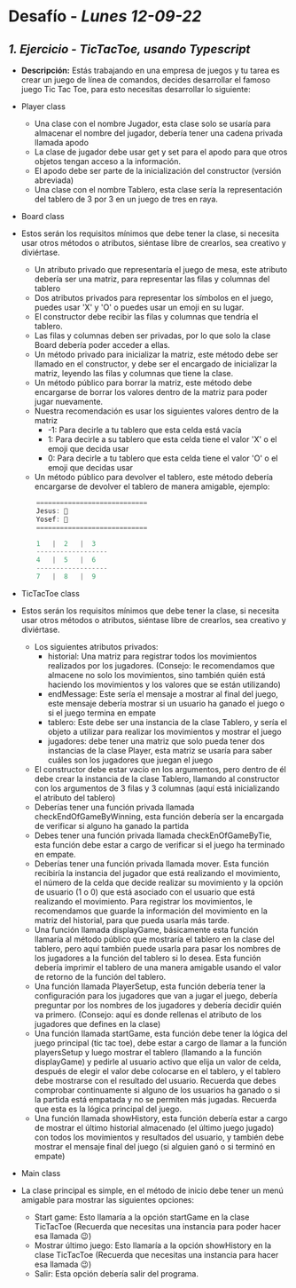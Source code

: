 # Desafío - *Lunes 12-09-22*

## *1. Ejercicio - TicTacToe, usando Typescript*

- **Descripción:** Estás trabajando en una empresa de juegos y tu tarea es crear un juego de línea de comandos, decides desarrollar el famoso juego Tic Tac Toe, para esto necesitas desarrollar lo siguiente:

- Player class
  - Una clase con el nombre Jugador, esta clase solo se usaría para almacenar el nombre del jugador, debería tener una cadena privada llamada apodo
  - La clase de jugador debe usar get y set para el apodo para que otros objetos tengan acceso a la información.
  - El apodo debe ser parte de la inicialización del constructor (versión abreviada)
  - Una clase con el nombre Tablero, esta clase sería la representación del tablero de 3 por 3 en un juego de tres en raya.

- Board class

- Estos serán los requisitos mínimos que debe tener la clase, si necesita usar otros métodos o atributos, siéntase libre de crearlos, sea creativo y diviértase.

  - Un atributo privado que representaría el juego de mesa, este atributo debería ser una matriz, para representar las filas y columnas del tablero
  - Dos atributos privados para representar los símbolos en el juego, puedes usar 'X' y 'O' o puedes usar un emoji en su lugar.
  - El constructor debe recibir las filas y columnas que tendría el tablero.
  - Las filas y columnas deben ser privadas, por lo que solo la clase Board debería poder acceder a ellas.
  - Un método privado para inicializar la matriz, este método debe ser llamado en el constructor, y debe ser el encargado de inicializar la matriz, leyendo las filas y columnas que tiene la clase.
  - Un método público para borrar la matriz, este método debe encargarse de borrar los valores dentro de la matriz para poder jugar nuevamente.
  - Nuestra recomendación es usar los siguientes valores dentro de la matriz
    - -1: Para decirle a tu tablero que esta celda está vacía
    - 1: Para decirle a su tablero que esta celda tiene el valor 'X' o el emoji que decida usar
    - 0: Para decirle a tu tablero que esta celda tiene el valor 'O' o el emoji que decidas usar
  - Un método público para devolver el tablero, este método debería encargarse de devolver el tablero de manera amigable, ejemplo:

 ```typescript
        ============================
        Jesus: 🐲
        Yosef: 🐼
        ============================

        1   |  2   |  3
        ------------------
        4   |  5   |  6
        ------------------
        7   |  8   |  9
 ```

- TicTacToe class

- Estos serán los requisitos mínimos que debe tener la clase, si necesita usar otros métodos o atributos, siéntase libre de crearlos, sea creativo y diviértase.
  - Los siguientes atributos privados:
    - historial: Una matriz para registrar todos los movimientos realizados por los jugadores. (Consejo: le recomendamos que almacene no solo los movimientos, sino también quién está haciendo los movimientos y los valores que se están utilizando)
    - endMessage: Este sería el mensaje a mostrar al final del juego, este mensaje debería mostrar si un usuario ha ganado el juego o si el juego termina en empate
    - tablero: Este debe ser una instancia de la clase Tablero, y sería el objeto a utilizar para realizar los movimientos y mostrar el juego
    - jugadores: debe tener una matriz que solo pueda tener dos instancias de la clase Player, esta matriz se usaría para saber cuáles son los jugadores que juegan el juego
  - El constructor debe estar vacío en los argumentos, pero dentro de él debe crear la instancia de la clase Tablero, llamando al constructor con los argumentos de 3 filas y 3 columnas (aquí está inicializando el atributo del tablero)
  - Deberías tener una función privada llamada checkEndOfGameByWinning, esta función debería ser la encargada de verificar si alguno ha ganado la partida
  - Debes tener una función privada llamada checkEnOfGameByTie, esta función debe estar a cargo de verificar si el juego ha terminado en empate.
  - Deberías tener una función privada llamada mover. Esta función recibiría la instancia del jugador que está realizando el movimiento, el número de la celda que decide realizar su movimiento y la opción de usuario (1 o 0) que está asociado con el usuario que está realizando el movimiento. Para registrar los movimientos, le recomendamos que guarde la información del movimiento en la matriz del historial, para que pueda usarla más tarde.
  - Una función llamada displayGame, básicamente esta función llamaría al método público que mostraría el tablero en la clase del tablero, pero aquí también puede usarla para pasar los nombres de los jugadores a la función del tablero si lo desea. Esta función debería imprimir el tablero de una manera amigable usando el valor de retorno de la función del tablero.
  - Una función llamada PlayerSetup, esta función debería tener la configuración para los jugadores que van a jugar el juego, debería preguntar por los nombres de los jugadores y debería decidir quién va primero. (Consejo: aquí es donde rellenas el atributo de los jugadores que defines en la clase)
  - Una función llamada startGame, esta función debe tener la lógica del juego principal (tic tac toe), debe estar a cargo de llamar a la función playersSetup y luego mostrar el tablero (llamando a la función displayGame) y pedirle al usuario activo que elija un valor de celda, después de elegir el valor debe colocarse en el tablero, y el tablero debe mostrarse con el resultado del usuario. Recuerda que debes comprobar continuamente si alguno de los usuarios ha ganado o si la partida está empatada y no se permiten más jugadas. Recuerda que esta es la lógica principal del juego.
  - Una función llamada showHistory, esta función debería estar a cargo de mostrar el último historial almacenado (el último juego jugado) con todos los movimientos y resultados del usuario, y también debe mostrar el mensaje final del juego (si alguien ganó o si terminó en empate)

- Main class

- La clase principal es simple, en el método de inicio debe tener un menú amigable para mostrar las siguientes opciones:
  - Start game: Esto llamaría a la opción startGame en la clase TicTacToe (Recuerda que necesitas una instancia para poder hacer esa llamada 😉)
  - Mostrar último juego: Esto llamaría a la opción showHistory en la clase TicTacToe (Recuerda que necesitas una instancia para hacer esa llamada 😉)
  - Salir: Esta opción debería salir del programa.
